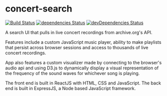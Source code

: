 # concert-search

[![Build Status](https://travis-ci.org/jacobg1/concert-search.svg?branch=master)](https://travis-ci.org/jacobg1/concert-search)
[![dependencies Status](https://david-dm.org/jacobg1/concert-search/status.svg)](https://david-dm.org/jacobg1/concert-search)
[![devDependencies Status](https://david-dm.org/jacobg1/concert-search/dev-status.svg)](https://david-dm.org/jacobg1/concert-search?type=dev)

A search UI that pulls in live concert recordings from archive.org's API.

Features include a custom JavaScript music player, ability to make playlists that persist across browser sessions and access to thousands of live concert recordings.

App also features a custom visualizer made by connecting to the browser's audio api and using D3.js to dynamically display a visual representation of the frequency of the sound waves for whichever song is playing.

The front end is built in ReactJS with HTML, CSS and JavaScript. The back end is built in ExpressJS, a Node based JavaScript framework. 

